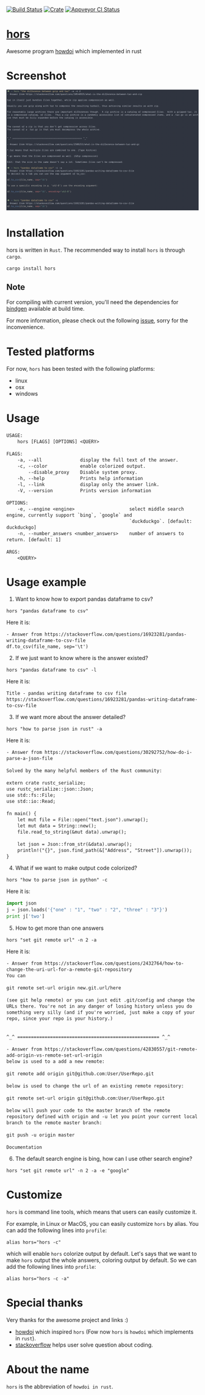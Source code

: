 [![Build Status](https://dev.azure.com/WindSoilder/hors/_apis/build/status/WindSoilder.hors?branchName=master)](https://dev.azure.com/WindSoilder/hors/_build/latest?definitionId=1&branchName=master)
[![Crate](https://img.shields.io/crates/v/hors.svg)](https://crates.io/crates/hors)
[![Appveyor CI Status](https://ci.appveyor.com/api/projects/status/github/WindSoilder/hors?svg=true)](https://ci.appveyor.com/api/projects/status/github/WindSoilder/hors?svg=true)


# [hors](https://crates.io/crates/hors)
Awesome program [howdoi](https://github.com/gleitz/howdoi) which implemented in rust

# Screenshot
![Screenshots of hors](screenshots/screenshot.png)

# Installation
hors is written in `Rust`.  The recommended way to install `hors` is through `cargo`.
```shell
cargo install hors
```

## Note
For compiling with current version, you'll need the dependencies for  [bindgen](https://rust-lang.github.io/rust-bindgen/requirements.html) available at build time.

For more information, please check out the following [issue](https://github.com/rust-onig/rust-onig/issues/109), sorry for the inconvenience.

# Tested platforms
For now, `hors` has been tested with the following platforms:
- linux
- osx
- windows

# Usage
```shell
USAGE:
    hors [FLAGS] [OPTIONS] <QUERY>

FLAGS:
    -a, --all              display the full text of the answer.
    -c, --color            enable colorized output.
        --disable_proxy    Disable system proxy.
    -h, --help             Prints help information
    -l, --link             display only the answer link.
    -V, --version          Prints version information

OPTIONS:
    -e, --engine <engine>                    select middle search engine, currently support `bing`, `google` and
                                             `duckduckgo`. [default: duckduckgo]
    -n, --number_answers <number_answers>    number of answers to return. [default: 1]

ARGS:
    <QUERY>
```

# Usage example
1.  Want to know how to export pandas dataframe to csv?
```shell
hors "pandas dataframe to csv"
```

Here it is:

```
- Answer from https://stackoverflow.com/questions/16923281/pandas-writing-dataframe-to-csv-file
df.to_csv(file_name, sep='\t')
```

2. If we just want to know where is the answer existed?
```shell
hors "pandas dataframe to csv" -l
```

Here it is:
```
Title - pandas writing dataframe to csv file
https://stackoverflow.com/questions/16923281/pandas-writing-dataframe-to-csv-file
```

3. If we want more about the answer detailed?
```shell
hors "how to parse json in rust" -a
```

Here it is:
```shell
- Answer from https://stackoverflow.com/questions/30292752/how-do-i-parse-a-json-file

Solved by the many helpful members of the Rust community:

extern crate rustc_serialize;
use rustc_serialize::json::Json;
use std::fs::File;
use std::io::Read;

fn main() {
    let mut file = File::open("text.json").unwrap();
    let mut data = String::new();
    file.read_to_string(&mut data).unwrap();

    let json = Json::from_str(&data).unwrap();
    println!("{}", json.find_path(&["Address", "Street"]).unwrap());
}
```

4. What if we want to make output code colorized?
```shell
hors "how to parse json in python" -c
```
Here it is:
```python
import json
j = json.loads('{"one" : "1", "two" : "2", "three" : "3"}')
print j['two']
```

5. How to get more than one answers
```shell
hors "set git remote url" -n 2 -a
```
Here it is:
```
- Answer from https://stackoverflow.com/questions/2432764/how-to-change-the-uri-url-for-a-remote-git-repository
You can

git remote set-url origin new.git.url/here

(see git help remote) or you can just edit .git/config and change the URLs there. You're not in any danger of losing history unless you do something very silly (and if you're worried, just make a copy of your repo, since your repo is your history.)


^_^ ==================================================== ^_^

- Answer from https://stackoverflow.com/questions/42830557/git-remote-add-origin-vs-remote-set-url-origin
below is used to a add a new remote:

git remote add origin git@github.com:User/UserRepo.git

below is used to change the url of an existing remote repository:

git remote set-url origin git@github.com:User/UserRepo.git

below will push your code to the master branch of the remote repository defined with origin and -u let you point your current local branch to the remote master branch:

git push -u origin master

Documentation
```

6. The default search engine is bing, how can I use other search engine?
```shell
hors "set git remote url" -n 2 -a -e "google"
```

# Customize
`hors` is command line tools, which means that users can easily customize it.

For example, in Linux or MacOS, you can easily customize `hors` by alias.  You can add the following lines into `profile`:
```shell
alias hors="hors -c"
```
which will enable `hors` colorize output by default.  Let's says that we want to make `hors` output the whole answers, coloring output by default.  So we can add the following lines into `profile`:
```shell
alias hors="hors -c -a"
```

# Special thanks
Very thanks for the awesome project and links :)
- [howdoi](https://github.com/gleitz/howdoi) which inspired `hors` (Fow now `hors` is `howdoi` which implements in `rust`).
- [stackoverflow](https://stackoverflow.com/) helps user solve question about coding.

# About the name
`hors` is the abbreviation of `howdoi in rust`.
